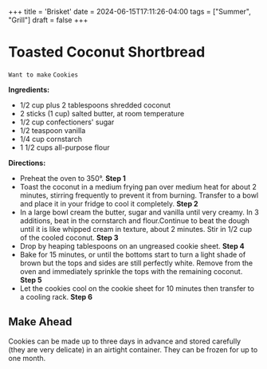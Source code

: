 +++
title = 'Brisket'
date = 2024-06-15T17:11:26-04:00
tags = ["Summer", "Grill"]
draft = false
+++
# Toasted Coconut Shortbread

`Want to make` `Cookies`

**Ingredients:**

- 1/2 cup plus 2 tablespoons shredded coconut 
- 2 sticks (1 cup) salted butter, at room temperature 
- 1/2 cup confectioners' sugar 
- 1/2 teaspoon vanilla 
- 1/4 cup cornstarch 
- 1 1/2 cups all-purpose flour

**Directions:**

- Preheat the oven to 350°.
    **Step 1**
- Toast the coconut in a medium frying pan over medium heat for about 2 minutes, stirring frequently to prevent it from burning. Transfer to a bowl and place it in your fridge to cool it completely.
    **Step 2**
- In a large bowl cream the butter, sugar and vanilla until very creamy. In 3 additions, beat in the cornstarch and flour.Continue to beat the dough until it is like whipped cream in texture, about 2 minutes. Stir in 1/2 cup of the cooled coconut.
    **Step 3**
- Drop by heaping tablespoons on an ungreased cookie sheet.
    **Step 4**
- Bake for 15 minutes, or until the bottoms start to turn a light shade of brown but the tops and sides are still perfectly white. Remove from the oven and immediately sprinkle the tops with the remaining coconut.
    **Step 5**
- Let the cookies cool on the cookie sheet for 10 minutes then transfer to a cooling rack.
    **Step 6**

## **Make Ahead**

Cookies can be made up to three days in advance and stored carefully (they are very delicate) in an airtight container. They can be frozen for up to one month.
